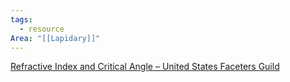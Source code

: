 ```yaml
---
tags:
  - resource
Area: "[[Lapidary]]"
---
```

[Refractive Index and Critical Angle – United States Faceters Guild](https://usfacetersguild.org/refractive-index-and-critical-angle/)
